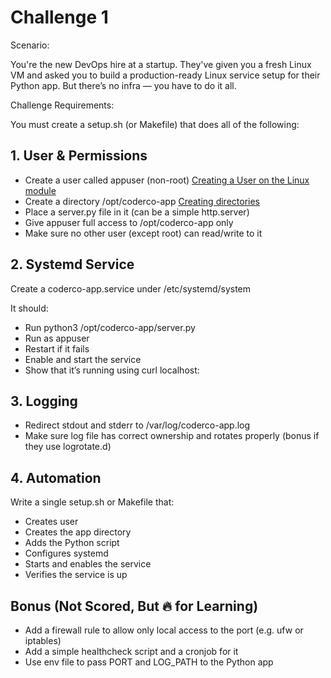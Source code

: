 # Challenge 1

Scenario:

You're the new DevOps hire at a startup. They've given you a fresh Linux VM and asked you to build a production-ready Linux service setup for their Python app. But there’s no infra — you have to do it all.

Challenge Requirements:

You must create a setup.sh (or Makefile) that does all of the following:

## 1. User & Permissions

- Create a user called appuser (non-root) [Creating a User on the Linux module](https://www.skool.com/coderco/classroom/ec5f8606?md=5bef9bc142884deea36ad361bddf8850)
- Create a directory /opt/coderco-app [Creating directories](https://www.skool.com/coderco/classroom/ec5f8606?md=ffeb37709c8d479c9e1da3759b54a27c)
- Place a server.py file in it (can be a simple http.server)
- Give appuser full access to /opt/coderco-app only
- Make sure no other user (except root) can read/write to it

## 2. Systemd Service

Create a coderco-app.service under /etc/systemd/system

It should:

- Run python3 /opt/coderco-app/server.py
- Run as appuser
- Restart if it fails
- Enable and start the service
- Show that it’s running using curl localhost:<port>

## 3. Logging

- Redirect stdout and stderr to /var/log/coderco-app.log
- Make sure log file has correct ownership and rotates properly (bonus if they use logrotate.d)

## 4. Automation

Write a single setup.sh or Makefile that:

- Creates user
- Creates the app directory
- Adds the Python script
- Configures systemd
- Starts and enables the service
- Verifies the service is up

## Bonus (Not Scored, But 🔥 for Learning)

- Add a firewall rule to allow only local access to the port (e.g. ufw or iptables)
- Add a simple healthcheck script and a cronjob for it
- Use env file to pass PORT and LOG_PATH to the Python app
